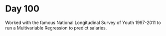 # Day 100

Worked with the famous National Longitudinal Survey of Youth 1997-2011 to run a Multivariable Regression to predict salaries.
